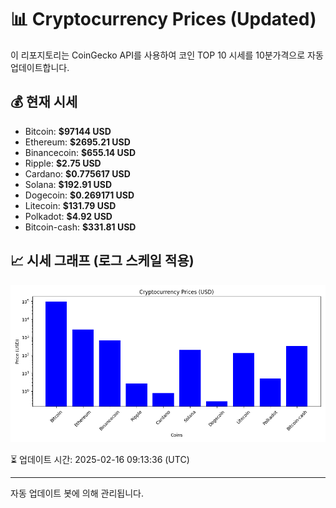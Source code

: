 
# 📊 Cryptocurrency Prices (Updated)

이 리포지토리는 CoinGecko API를 사용하여 코인 TOP 10 시세를 10분가격으로 자동 업데이트합니다.

## 💰 현재 시세
- Bitcoin: **$97144 USD**
- Ethereum: **$2695.21 USD**
- Binancecoin: **$655.14 USD**
- Ripple: **$2.75 USD**
- Cardano: **$0.775617 USD**
- Solana: **$192.91 USD**
- Dogecoin: **$0.269171 USD**
- Litecoin: **$131.79 USD**
- Polkadot: **$4.92 USD**
- Bitcoin-cash: **$331.81 USD**

## 📈 시세 그래프 (로그 스케일 적용)
![Crypto Prices](crypto_prices.png)

⏳ 업데이트 시간: 2025-02-16 09:13:36 (UTC)

---
자동 업데이트 봇에 의해 관리됩니다.
